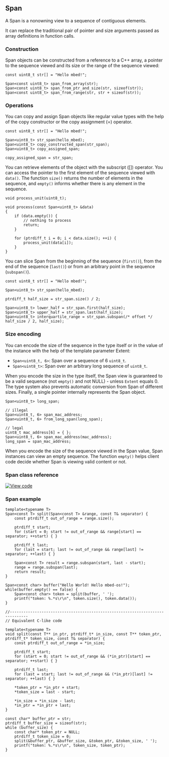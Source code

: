 ## Span

A Span is a nonowning view to a sequence of contiguous elements.

It can replace the traditional pair of pointer and size arguments passed as array definitions in function calls.

### Construction

Span objects can be constructed from a reference to a C++ array, a pointer to the sequence viewed and its size or the range of the sequence viewed:

```
const uint8_t str[] = "Hello mbed!";

Span<const uint8_t> span_from_array(str);
Span<const uint8_t> span_from_ptr_and_size(str, sizeof(str));
Span<const uint8_t> span_from_range(str, str + sizeof(str));
```

### Operations

You can copy and assign Span objects like regular value types with the help of the copy constructor or the copy assignment (=) operator.

```
const uint8_t str[] = "Hello mbed!";

Span<uint8_t> str_span(hello_mbed);
Span<uint8_t> copy_constructed_span(str_span);
Span<uint8_t> copy_assigned_span;

copy_assigned_span = str_span;
```

You can retrieve elements of the object with the subscript ([]) operator. You can access the pointer to the first element of the sequence viewed with `data()`. The function `size()` returns the number of elements in the sequence, and `empty()` informs whether there is any element in the sequence.

```
void process_unit(uint8_t);

void process(const Span<uint8_t> &data)
{
    if (data.empty()) {
        // nothing to process
        return;
    }

    for (ptrdiff_t i = 0; i < data.size(); ++i) {
        process_unit(data[i]);
    }
}
```

You can slice Span from the beginning of the sequence (`first()`), from the end of the sequence (`last()`) or from an arbitrary point in the sequence (`subspan()`).

```
const uint8_t str[] = "Hello mbed!";

Span<uint8_t> str_span(hello_mbed);

ptrdiff_t half_size = str_span.size() / 2;

Span<uint8_t> lower_half = str_span.first(half_size);
Span<uint8_t> upper_half = str_span.last(half_size);
Span<uint8_t> interquartile_range = str_span.subspan(/* offset */ half_size / 2, half_size);
```

### Size encoding

You can encode the size of the sequence in the type itself or in the value of the instance with the help of the template parameter Extent:

  - `Span<uint8_t, 6>`: Span over a sequence of 6 `uint8_t`.
  - `Span<uint8_t>`: Span over an arbitrary long sequence of `uint8_t`.

When you encode the size in the type itself, the Span view is guaranteed to be a valid sequence (not `empty()` and not NULL) - unless `Extent` equals 0. The type system also prevents automatic conversion from Span of different sizes. Finally, a single pointer internally represents the Span object.

```
Span<uint8_t> long_span;

// illegal
Span<uint8_t, 6> span_mac_address;
Span<uint8_t, 6> from_long_span(long_span);

// legal
uint8_t mac_address[6] = { };
Span<uint8_t, 6> span_mac_address(mac_address);
long_span = span_mac_address;
```

When you encode the size of the sequence viewed in the Span value, Span instances can view an empty sequence. The function `empty()` helps client code decide whether Span is viewing valid content or not.

### Span class reference

[![View code](https://www.mbed.com/embed/?type=library)](https://os.mbed.com/docs/v5.12/mbed-os-api-doxy/structmbed_1_1_span.html)


### Span example

```
template<typename T>
Span<const T> split(Span<const T> &range, const T& separator) {
    const ptrdiff_t out_of_range = range.size();

    ptrdiff_t start;
    for (start = 0; start != out_of_range && range[start] == separator; ++start) { }

    ptrdiff_t last;
    for (last = start; last != out_of_range && range[last] != separator; ++last) { }

    Span<const T> result = range.subspan(start, last - start);
    range = range.subspan(last);
    return result;
}

Span<const char> buffer("Hello World! Hello mbed-os!");
while(buffer.empty() == false) {
    Span<const char> token = split(buffer, ' ');
    printf("token: %.*s\r\n", token.size(), token.data());
}

//------------------------------------------------------------------------------
// Equivalent C-like code

template<typename T>
void split(const T** in_ptr, ptrdiff_t* in_size, const T** token_ptr, ptrdiff_t* token_size, const T& separator) {
    const ptrdiff_t out_of_range = *in_size;

    ptrdiff_t start;
    for (start = 0; start != out_of_range && (*in_ptr)[start] == separator; ++start) { }

    ptrdiff_t last;
    for (last = start; last != out_of_range && (*in_ptr)[last] != separator; ++last) { }

    *token_ptr = *in_ptr + start;
    *token_size = last - start;

    *in_size = *in_size - last;
    *in_ptr = *in_ptr + last;
}

const char* buffer_ptr = str;
ptrdiff_t buffer_size = sizeof(str);
while (buffer_size) {
    const char* token_ptr = NULL;
    ptrdiff_t token_size = 0;
    split(&buffer_ptr, &buffer_size, &token_ptr, &token_size, ' ');
    printf("token: %.*s\r\n", token_size, token_ptr);
}
```
